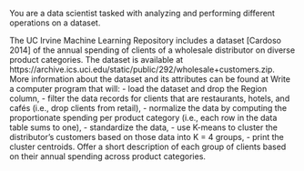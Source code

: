 You are a data scientist tasked with analyzing and performing different operations on a dataset. 

<Project>
The UC Irvine Machine Learning Repository includes a dataset [Cardoso 2014] of the annual spending of clients of a wholesale distributor on diverse product categories. The dataset is available at https://archive.ics.uci.edu/static/public/292/wholesale+customers.zip.
More information about the dataset and its attributes can be found at 
</Project>
<Tasks>
Write a computer program that will:
- load the dataset and drop the Region column,
- filter the data records for clients that are restaurants, hotels, and cafés (i.e., drop clients from retail),
- normalize the data by computing the proportionate spending per product category (i.e., each row in the data table sums to one),
- standardize the data,
- use K-means to cluster the distributor’s customers based on those data into K = 4 groups,
- print the cluster centroids.
Offer a short description of each group of clients based on their annual spending across product categories.
</Tasks>
